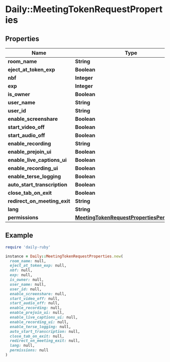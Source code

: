 # Daily::MeetingTokenRequestProperties

## Properties

| Name | Type | Description | Notes |
| ---- | ---- | ----------- | ----- |
| **room_name** | **String** |  |  |
| **eject_at_token_exp** | **Boolean** |  | [optional] |
| **nbf** | **Integer** |  | [optional] |
| **exp** | **Integer** |  | [optional] |
| **is_owner** | **Boolean** |  | [optional] |
| **user_name** | **String** |  | [optional] |
| **user_id** | **String** |  | [optional] |
| **enable_screenshare** | **Boolean** |  | [optional] |
| **start_video_off** | **Boolean** |  | [optional] |
| **start_audio_off** | **Boolean** |  | [optional] |
| **enable_recording** | **String** |  | [optional] |
| **enable_prejoin_ui** | **Boolean** |  | [optional] |
| **enable_live_captions_ui** | **Boolean** |  | [optional] |
| **enable_recording_ui** | **Boolean** |  | [optional] |
| **enable_terse_logging** | **Boolean** |  | [optional] |
| **auto_start_transcription** | **Boolean** |  | [optional] |
| **close_tab_on_exit** | **Boolean** |  | [optional] |
| **redirect_on_meeting_exit** | **String** |  | [optional] |
| **lang** | **String** |  | [optional] |
| **permissions** | [**MeetingTokenRequestPropertiesPermissions**](MeetingTokenRequestPropertiesPermissions.md) |  | [optional] |

## Example

```ruby
require 'daily-ruby'

instance = Daily::MeetingTokenRequestProperties.new(
  room_name: null,
  eject_at_token_exp: null,
  nbf: null,
  exp: null,
  is_owner: null,
  user_name: null,
  user_id: null,
  enable_screenshare: null,
  start_video_off: null,
  start_audio_off: null,
  enable_recording: null,
  enable_prejoin_ui: null,
  enable_live_captions_ui: null,
  enable_recording_ui: null,
  enable_terse_logging: null,
  auto_start_transcription: null,
  close_tab_on_exit: null,
  redirect_on_meeting_exit: null,
  lang: null,
  permissions: null
)
```

